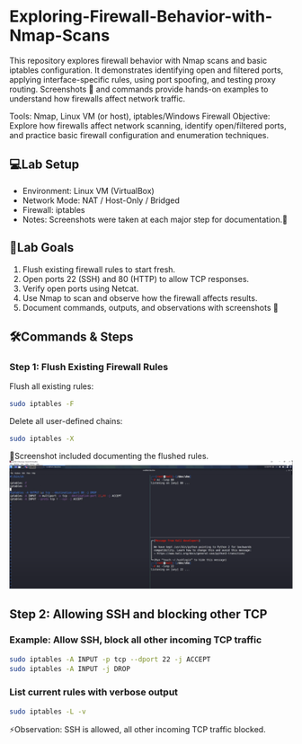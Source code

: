# Exploring-Firewall-Behavior-with-Nmap-Scans
This repository explores firewall behavior with Nmap scans and basic iptables configuration. It demonstrates identifying open and filtered ports, applying interface-specific rules, using port spoofing, and testing proxy routing. Screenshots 📸 and commands provide hands-on examples to understand how firewalls affect network traffic.

Tools: Nmap, Linux VM (or host), iptables/Windows Firewall Objective: Explore how firewalls affect network scanning, identify open/filtered ports, and practice basic firewall configuration and enumeration techniques.

## 💻Lab Setup
* Environment: Linux VM (VirtualBox)
* Network Mode: NAT / Host-Only / Bridged
* Firewall: iptables
* Notes: Screenshots were taken at each major step for documentation.📸

## 🎯Lab Goals
1. Flush existing firewall rules to start fresh.
2. Open ports 22 (SSH) and 80 (HTTP) to allow TCP responses.
3. Verify open ports using Netcat.
4. Use Nmap to scan and observe how the firewall affects results.
5. Document commands, outputs, and observations with screenshots 📸


## 🛠Commands & Steps

### Step 1: Flush Existing Firewall Rules

Flush all existing rules:  
```bash
sudo iptables -F
```

Delete all user-defined chains:
```bash
sudo iptables -X
```
📸Screenshot included documenting the flushed rules.
![Flushed Rules](flushed_rules.png)

## Step 2: Allowing SSH and blocking other TCP
### Example: Allow SSH, block all other incoming TCP traffic

```bash
sudo iptables -A INPUT -p tcp --dport 22 -j ACCEPT
sudo iptables -A INPUT -j DROP
```

### List current rules with verbose output
```bash
sudo iptables -L -v
```
⚡Observation: SSH is allowed, all other incoming TCP traffic blocked.
